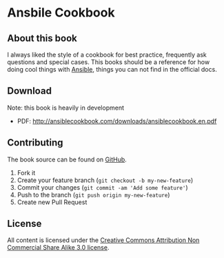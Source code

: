 # Ansbile Cookbook


## About this book
I always liked the style of a cookbook for best practice, frequently ask questions and special cases. This books should be a reference for how doing cool things with [Ansible](http://www.ansible.com), things you can not find in the official docs.


## Download
Note: this book is heavily in development

- PDF: <http://ansiblecookbook.com/downloads/ansiblecookbook.en.pdf>


## Contributing
The book source can be found on [GitHub](https://github.com/resmo/ansiblecookbook).

1. Fork it
2. Create your feature branch (`git checkout -b my-new-feature`)
3. Commit your changes (`git commit -am 'Add some feature'`)
4. Push to the branch (`git push origin my-new-feature`)
5. Create new Pull Request


## License 
All content is licensed under the [Creative Commons Attribution Non Commercial Share Alike 3.0 license](http://creativecommons.org/licenses/by-nc-sa/3.0/).

